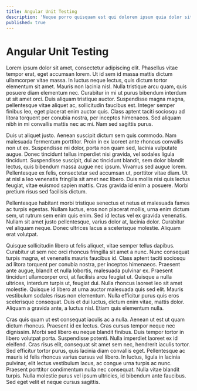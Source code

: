 ```yaml
---
title: Angular Unit Testing
description: 'Neque porro quisquam est qui dolorem ipsum quia dolor sit amet, consectetur, adipisci velit...'
published: true
---
```


# Angular Unit Testing

Lorem ipsum dolor sit amet, consectetur adipiscing elit. Phasellus vitae tempor erat, eget accumsan lorem. Ut id sem id massa mattis dictum ullamcorper vitae massa. In luctus neque lectus, quis dictum tortor elementum sit amet. Mauris non lacinia nisl. Nulla tristique arcu quam, quis posuere diam elementum nec. Curabitur in mi ut purus bibendum interdum ut sit amet orci. Duis aliquam tristique auctor. Suspendisse magna magna, pellentesque vitae aliquet ac, sollicitudin faucibus est. Integer semper finibus leo, eget placerat enim auctor quis. Class aptent taciti sociosqu ad litora torquent per conubia nostra, per inceptos himenaeos. Sed aliquam nibh in mi convallis mattis nec ac mi. Nam sed sagittis purus.

Duis ut aliquet justo. Aenean suscipit dictum sem quis commodo. Nam malesuada fermentum porttitor. Proin in ex laoreet ante rhoncus convallis non ut ex. Suspendisse mi dolor, porta non quam sed, lacinia vulputate augue. Donec tincidunt tellus imperdiet nisi gravida, vel sodales ligula tincidunt. Suspendisse suscipit, dui ac tincidunt blandit, sem dolor blandit lectus, quis bibendum massa augue nec ipsum. Vivamus sed augue lorem. Pellentesque ex felis, consectetur sed accumsan ut, porttitor vitae diam. Ut at nisl a leo venenatis fringilla sit amet nec libero. Duis mollis nisi quis lectus feugiat, vitae euismod sapien mattis. Cras gravida id enim a posuere. Morbi pretium risus sed facilisis dictum.

Pellentesque habitant morbi tristique senectus et netus et malesuada fames ac turpis egestas. Nullam luctus, eros non placerat mollis, urna enim dictum sem, ut rutrum sem enim quis enim. Sed id lectus vel ex gravida venenatis. Nullam sit amet justo pellentesque, varius dolor at, lacinia dolor. Curabitur vel aliquam neque. Donec ultrices lacus a scelerisque molestie. Aliquam erat volutpat.

Quisque sollicitudin libero ut felis aliquet, vitae semper tellus dapibus. Curabitur ut sem nec orci rhoncus fringilla sit amet a nunc. Nunc consequat turpis magna, et venenatis mauris faucibus id. Class aptent taciti sociosqu ad litora torquent per conubia nostra, per inceptos himenaeos. Praesent ante augue, blandit et nulla lobortis, malesuada pulvinar ex. Praesent tincidunt ullamcorper orci, at facilisis arcu feugiat ut. Quisque a nulla ultrices, interdum turpis ut, feugiat dui. Nulla rhoncus laoreet leo sit amet molestie. Quisque id libero at urna auctor malesuada quis sed elit. Mauris vestibulum sodales risus non elementum. Nulla efficitur purus quis eros scelerisque consequat. Duis et dui luctus, dictum enim vitae, mattis dolor. Aliquam a gravida ante, a luctus nisl. Etiam quis elementum nulla.

Cras quis quam ut est consequat iaculis ac a nulla. Aenean ut est ut quam dictum rhoncus. Praesent id ex lectus. Cras cursus tempor neque nec dignissim. Morbi sed libero eu neque blandit finibus. Duis tempor tortor in libero volutpat porta. Suspendisse potenti. Nulla imperdiet laoreet ex id eleifend. Cras risus elit, consequat sit amet sem nec, hendrerit iaculis tortor. Sed efficitur tortor purus, quis lacinia diam convallis eget. Pellentesque ac mauris id felis rhoncus varius cursus vel libero. In luctus, ligula in lacinia pulvinar, elit lectus vestibulum lacus, ac congue urna turpis ac nunc. Praesent porttitor condimentum nulla nec consequat. Nulla vitae blandit turpis. Nulla molestie purus vel ipsum ultricies, id bibendum ante faucibus. Sed eget velit et neque cursus sagittis.